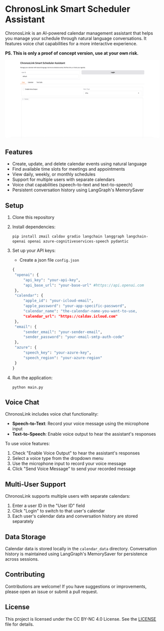 # ChronosLink Smart Scheduler Assistant

ChronosLink is an AI-powered calendar management assistant that helps you manage your schedule through natural language conversations. It features voice chat capabilities for a more interactive experience.

**PS. This is only a proof of concept version, use at your own risk.**

![image](/images/Screenshot%202025-05-26%20at%2017.11.45.png)

## Features

- Create, update, and delete calendar events using natural language
- Find available time slots for meetings and appointments
- View daily, weekly, or monthly schedules
- Support for multiple users with separate calendars
- Voice chat capabilities (speech-to-text and text-to-speech)
- Persistent conversation history using LangGraph's MemorySaver

## Setup

1. Clone this repository
2. Install dependencies:
   ```
   pip install zmail caldav gradio langchain langgraph langchain-openai openai azure-cognitiveservices-speech pydantic
   ```
3. Set up your API keys:
   - Create a json file ```config.json```

   ```python
   {
    "openai": {
        "api_key": "your-api-key",
        "api_base_url": "your-base-url" #https://api.openai.com
    },
    "calendar": {
        "apple_id": "your-icloud-email",
        "apple_password": "your-app-specific-password",
        "calendar_name": "the-calendar-name-you-want-to-use,
        "calendar_url": "https://caldav.icloud.com"
    },
    "email": {
        "sender_email": "your-sender-email",
        "sender_password": "your-email-smtp-auth-code"
    },
    "azure": {
        "speech_key": "your-azure-key",
        "speech_region": "your-azure-region"
    }
   } 
   ```


5. Run the application:
   ```
   python main.py
   ```

## Voice Chat

ChronosLink includes voice chat functionality:

- **Speech-to-Text**: Record your voice message using the microphone input
- **Text-to-Speech**: Enable voice output to hear the assistant's responses

To use voice features:
1. Check "Enable Voice Output" to hear the assistant's responses
2. Select a voice type from the dropdown menu
3. Use the microphone input to record your voice message
4. Click "Send Voice Message" to send your recorded message

## Multi-User Support

ChronosLink supports multiple users with separate calendars:

1. Enter a user ID in the "User ID" field
2. Click "Login" to switch to that user's calendar
3. Each user's calendar data and conversation history are stored separately

## Data Storage

Calendar data is stored locally in the `calendar_data` directory. Conversation history is maintained using LangGraph's MemorySaver for persistence across sessions. 

## Contributing
Contributions are welcome! If you have suggestions or improvements, please open an issue or submit a pull request.
## License
This project is licensed under the CC BY-NC 4.0 License. See the [LICENSE](LICENSE) file for details.
